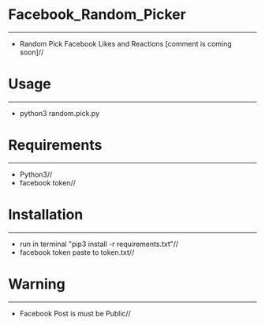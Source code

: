 # Facebook_Random_Picker
------------------------
- Random Pick Facebook Likes and Reactions [comment is coming soon]//

# Usage
-------
- python3 random.pick.py

# Requirements
---------------
- Python3//
- facebook token//

# Installation
---------------
- run in terminal "pip3 install -r requirements.txt"//
- facebook token paste to token.txt//

# Warning
---------
- Facebook Post is must be Public//
